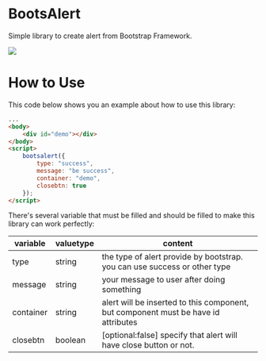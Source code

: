 # BootsAlert

Simple library to create alert from Bootstrap Framework.

![](https://david-dm.org/dhanyn10/bootsalert.svg)

# How to Use
This code below shows you an example about how to use this library:
```html
...
<body>
    <div id="demo"></div>
</body>
<script>
    bootsalert({
        type: "success",
        message: "be success",
        container: "demo",
        closebtn: true
    });
</script>
```
There's several variable that must be filled and should be filled to make this library can work perfectly:

| variable  	| valuetype 	| content                                                                             	|
|-----------	|----------	|-------------------------------------------------------------------------------------	|
| type      	| string   	| the type of alert provide by bootstrap. you can use success or other type           	|
| message   	| string   	| your message to user after doing something                                          	|
| container 	| string   	| alert will be inserted to this component, but component must be have id attributes 	|
| closebtn  	| boolean  	| [optional:false] specify that alert will have close button or not.                  	|